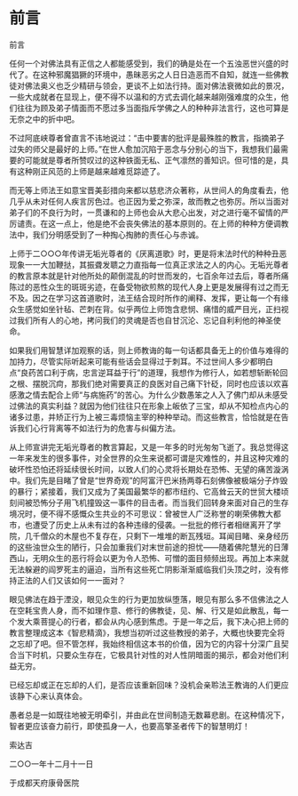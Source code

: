 # 前言

前言

任何一个对佛法具有正信之人都能感受到，我们的确是处在一个五浊恶世兴盛的时代了。在这种邪魔猖獗的环境中，愚昧恶劣之人日日造恶而不自知，就连一些佛教徒对佛法奥义也乏少精研与领会，更谈不上如法行持。面对佛法衰微如此的景况，一些大成就者在显现上，便不得不以温和的方式去调化越来越刚强难度的众生，他们往往为顾及弟子情面而不愿过多当面指斥学佛之人的种种非法言行，这也可算是无奈之中的折中吧。

不过阿底峡尊者曾直言不讳地说过：“击中要害的批评是最殊胜的教言，指摘弟子过失的师父是最好的上师。”在世人愈加沉陷于恶念与分别心的当下，我想我们最需要的可能就是尊者所赞叹过的这种铁面无私、正气凛然的善知识。但可惜的是，具有这种刚正风范的上师是越来越难觅踪迹了。

而无等上师法王如意宝晋美彭措向来都以慈悲济众著称，从世间人的角度看去，他几乎从未对任何人疾言厉色过。也正因为爱之弥深，故而教之也弥厉。所以当面对弟子们的不良行为时，一贯谦和的上师也会从大悲心出发，对之进行毫不留情的严厉谴责。在这一点上，他是绝不会丧失佛法的基本原则的。在上师的种种方便调教法中，我们分明感受到了一种掏心掏肺的责任心与赤诚。

上师于二○○○年传讲无垢光尊者的《厌离道歌》时，更是将末法时代的种种丑恶现象一一大加鞭挞，其振聋发聩之力直指每一位真正求法之人的内心。无垢光尊者的教言原本就是针对他所处的颠倒混乱的时世而发的，七百余年过去后，尊者所痛陈过的恶性众生的斑斑劣迹，在备受物欲煎熬的现代人身上更是发展得有过之而无不及。因之在学习这首道歌时，法王结合现时所作的阐释、发挥，更让每一个有缘众生感觉如坐针毡、芒刺在背。似乎两位上师饱含悲悯、痛惜的威严目光，正扫视过我们所有人的心地，拷问我们的灵魂是否也自甘沉沦、忘记自利利他的神圣使命。

如果我们用智慧详加观察的话，则上师教诲的每一句话都具备无上的价值与难得的加持力，尽管实际听起来可能有些话会显得过于刺耳。不过世间人多少都明白点“良药苦口利于病，忠言逆耳益于行”的道理，我想作为修行人，如若想斩断轮回之根、摆脱沉疴，那我们绝对需要真正的良医对自己痛下针砭，同时也应该以欢喜感激之情去配合上师“与病施药”的苦心。为什么少数愚笨之人入了佛门却从未感受过佛法的真实利益？就因为他们往往只在形象上皈依了三宝，却从不知检点内心的诸多过患，并矫正行为上被三毒烦恼主宰的种种举动。而这些教言，恰恰就是在告诉我们心行背离等不如法行为的危害与纠偏方法。

从上师宣讲完无垢光尊者的教言算起，又是一年多的时光匆匆飞逝了。我总觉得这一年来发生的很多事件，对全世界的众生来说都可谓是灾难性的，并且这种灾难的破坏性恐怕还将延续很长时间，以致人们的心灵将长期处在恐怖、无望的痛苦漩涡中。我们先是目睹了曾是“世界奇观”的阿富汗巴米扬两尊石刻佛像被极端分子炸毁的暴行；紧接着，我们又成为了美国最繁华的都市纽约、它高耸云天的世贸大楼顷刻间被恐怖分子用飞机撞毁这一事件的目击者。而当我们回转身来面对自己的生存境况时，便不得不感慨众生共业的不可思议：曾被世人广泛称誉的喇荣佛教大都市，也遭受了历史上从未有过的各种违缘的侵袭。一批批的修行者相继离开了学院，几千僧众的木屋也不复存在，只剩下一堆堆的断瓦残垣。耳闻目睹、亲身经历的这些浊世众生的陋行，只会加重我们对末世前途的担忧——随着佛陀慧光的日薄西山，无明众生的恶行将会以更为令人恐怖、可憎的面目频频出现。再加上本来就无法躲避的阎罗死主的逼迫，当所有这些死亡阴影渐渐威临我们头顶之时，没有修持正法的人们又该如何一一面对？

眼见佛法在趋于湮没，眼见众生的行为更加放纵堕落，眼见有那么多不信佛法之人在空耗宝贵人身，而不如理作意、修行的佛教徒，见、解、行又是如此散乱，每一个发大乘菩提心的行者，都会从内心感到焦虑。于是一年之后，我下决心把上师的教言整理成这本《智悲精滴》，我想当初听过这些教授的弟子，大概也快要完全将之忘却了吧。但不管怎样，我始终相信这本书的价值，因为它的内容十分深广且契合当下时机，只要众生存在，它极具针对性的对人性阴暗面的揭示，都会对他们利益无穷。

已经忘却或正在忘却的人们，是否应该重新回味？没机会亲聆法王教诲的人们更应该静下心来认真体会。

愚者总是一如既往地被无明牵引，并由此在世间制造无数幕悲剧。在这种情况下，智者更应该奋力前行，即使孤身一人，也要高擎圣者传下的智慧明灯！

索达吉

二○○一年十二月十一日

于成都天府康骨医院

